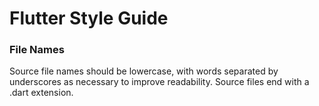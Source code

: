 # Flutter Style Guide
### File Names
Source file names should be lowercase, with words separated by underscores as necessary to improve readability. Source files end with a .dart extension.

